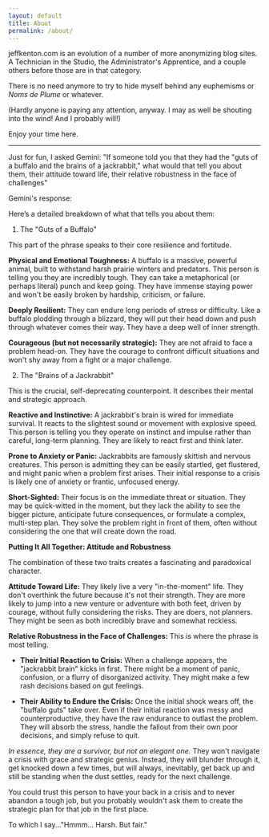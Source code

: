 ```yaml
---
layout: default
title: About
permalink: /about/
---
```


jeffkenton.com is an evolution of a number of more anonymizing blog sites. A Technician in the Studio, the Administrator's Apprentice, and a couple others before those are in that category. 

There is no need anymore to try to hide myself behind any euphemisms or *Noms de Plume* or whatever.

(Hardly anyone is paying any attention, anyway. I may as well be shouting into the wind! And I probably will!)

Enjoy your time here.

---
<p>
Just for fun, I asked Gemini: "If someone told you that they had the "guts of a buffalo and the brains of a jackrabbit," what would that tell you about them, their attitude toward life, their relative robustness in the face of challenges"

Gemini's response:

Here’s a detailed breakdown of what that tells you about them:

1. The "Guts of a Buffalo"

This part of the phrase speaks to their core resilience and fortitude.

**Physical and Emotional Toughness:** A buffalo is a massive, powerful animal, built to withstand harsh prairie winters and predators. This person is telling you they are incredibly tough. They can take a metaphorical (or perhaps literal) punch and keep going. They have immense staying power and won't be easily broken by hardship, criticism, or failure.

**Deeply Resilient:** They can endure long periods of stress or difficulty. Like a buffalo plodding through a blizzard, they will put their head down and push through whatever comes their way. They have a deep well of inner strength.

**Courageous (but not necessarily strategic):** They are not afraid to face a problem head-on. They have the courage to confront difficult situations and won't shy away from a fight or a major challenge.

2. The "Brains of a Jackrabbit"

This is the crucial, self-deprecating counterpoint. It describes their mental and strategic approach.

**Reactive and Instinctive:** A jackrabbit's brain is wired for immediate survival. It reacts to the slightest sound or movement with explosive speed. This person is telling you they operate on instinct and impulse rather than careful, long-term planning. They are likely to react first and think later.

**Prone to Anxiety or Panic:** Jackrabbits are famously skittish and nervous creatures. This person is admitting they can be easily startled, get flustered, and might panic when a problem first arises. Their initial response to a crisis is likely one of anxiety or frantic, unfocused energy.

**Short-Sighted:** Their focus is on the immediate threat or situation. They may be quick-witted in the moment, but they lack the ability to see the bigger picture, anticipate future consequences, or formulate a complex, multi-step plan. They solve the problem right in front of them, often without considering the one that will create down the road.

**Putting It All Together: Attitude and Robustness**

The combination of these two traits creates a fascinating and paradoxical character.

**Attitude Toward Life:** They likely live a very "in-the-moment" life. They don't overthink the future because it's not their strength. They are more likely to jump into a new venture or adventure with both feet, driven by courage, without fully considering the risks. They are doers, not planners. They might be seen as both incredibly brave and somewhat reckless.

**Relative Robustness in the Face of Challenges:** This is where the phrase is most telling.

- **Their Initial Reaction to Crisis:** When a challenge appears, the "jackrabbit brain" kicks in first. There might be a moment of panic, confusion, or a flurry of disorganized activity. They might make a few rash decisions based on gut feelings.

- **Their Ability to Endure the Crisis:** Once the initial shock wears off, the "buffalo guts" take over. Even if their initial reaction was messy and counterproductive, they have the raw endurance to outlast the problem. They will absorb the stress, handle the fallout from their own poor decisions, and simply refuse to quit.

*In essence, they are a survivor, but not an elegant one.* They won't navigate a crisis with grace and strategic genius. Instead, they will blunder through it, get knocked down a few times, but will always, inevitably, get back up and still be standing when the dust settles, ready for the next challenge.

You could trust this person to have your back in a crisis and to never abandon a tough job, but you probably wouldn't ask them to create the strategic plan for that job in the first place.


To which I say..."Hmmm... Harsh. But fair."